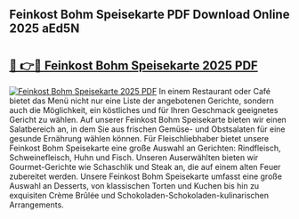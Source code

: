 ## Feinkost Bohm Speisekarte PDF Download Online 2025 aEd5N

# <h2><a href="http://gc9myuf.nevu.top/?p=Feinkost+Bohm+Speisekarte">🔗 👉🔴 Feinkost Bohm Speisekarte 2025 PDF</a></h2>

[![Feinkost Bohm Speisekarte 2025 PDF](https://i.imgur.com/dBaPXMq.png)](http://gc9myuf.nevu.top/?p=Feinkost+Bohm+Speisekarte)
In einem Restaurant oder Café bietet das Menü nicht nur eine Liste der angebotenen Gerichte, sondern auch die Möglichkeit, ein köstliches und für Ihren Geschmack geeignetes Gericht zu wählen. Auf unserer Feinkost Bohm Speisekarte bieten wir einen Salatbereich an, in dem Sie aus frischen Gemüse- und Obstsalaten für eine gesunde Ernährung wählen können. Für Fleischliebhaber bietet unsere Feinkost Bohm Speisekarte eine große Auswahl an Gerichten: Rindfleisch, Schweinefleisch, Huhn und Fisch. Unseren Auserwählten bieten wir Gourmet-Gerichte wie Schaschlik und Steak an, die auf einem alten Feuer zubereitet werden. Unsere Feinkost Bohm Speisekarte umfasst eine große Auswahl an Desserts, von klassischen Torten und Kuchen bis hin zu exquisiten Crème Brûlée und Schokoladen-Schokoladen-kulinarischen Arrangements.
